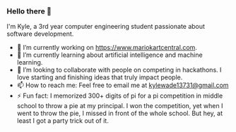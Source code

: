 ### Hello there 👋

I'm Kyle, a 3rd year computer engineering student passionate about software development.

- 🔭 I’m currently working on https://www.mariokartcentral.com.
- 🌱 I’m currently learning about artificial intelligence and machine learning.
- 👯 I’m looking to collaborate with people on competing in hackathons. I love starting and finishing ideas that truly impact people.
- 📫 How to reach me: Feel free to email me at kylewade13731@gmail.com
- ⚡ Fun fact: I memorized 300+ digits of pi for a pi competition in middle school to throw a pie at my principal. I won the competition, yet when I went to throw the pie, I missed in front of the whole school. But hey, at least I got a party trick out of it.
